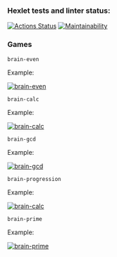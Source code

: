 ### Hexlet tests and linter status:
[![Actions Status](https://github.com/ishchts/frontend-project-44/workflows/hexlet-check/badge.svg)](https://github.com/ishchts/frontend-project-44/actions)
[![Maintainability](https://api.codeclimate.com/v1/badges/256ab7dec65e1a1dc99d/maintainability)](https://codeclimate.com/github/Il1ya1/frontend-project-lvl4/maintainability)

### Games

```
brain-even
```

Example:

[![brain-even](https://asciinema.org/a/qJysMFhALRJSeMpWisjhkJthe.svg)](https://asciinema.org/a/qJysMFhALRJSeMpWisjhkJthe)

```
brain-calc
```

Example:

[![brain-calc](https://asciinema.org/a/boPMCXacMooX4bbEQ10Omtta2.svg)](https://asciinema.org/a/boPMCXacMooX4bbEQ10Omtta2)

```
brain-gcd
```

Example:

[![brain-gcd](https://asciinema.org/a/sMWF41A6O19Bp0eCltIeO99ql.svg)](https://asciinema.org/a/sMWF41A6O19Bp0eCltIeO99ql)

```
brain-progression
```

Example:

[![brain-calc](https://asciinema.org/a/SEKfldccTzPfXzeyjlgKMUsUO.svg)](https://asciinema.org/a/SEKfldccTzPfXzeyjlgKMUsUO)

```
brain-prime
```

Example:

[![brain-prime](https://asciinema.org/a/2wS8HzhUOxTqPYVUsdtnvYuGQ.svg)](https://asciinema.org/a/2wS8HzhUOxTqPYVUsdtnvYuGQ)
